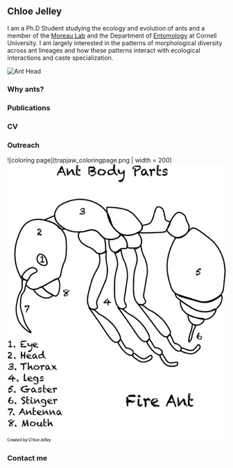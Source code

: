 ## Chloe Jelley

I am a Ph.D Student studying the ecology and evolution of ants and a member of the [Moreau Lab](https://www.moreaulab.entomology.cornell.edu/) and the Department of [Entomology](https://entomology.cals.cornell.edu/) at Cornell University. I am largely interested in the patterns of morphological diversity across ant lineages and how these patterns interact with ecological interactions and caste specialization. 

![Ant Head](anthead.png)

### Why ants? 


### Publications


### CV


### Outreach 
![coloring page](trapjaw_coloringpage.png | width = 200) 
![coloring page](fireant_coloringpage.png)

### Contact me 

